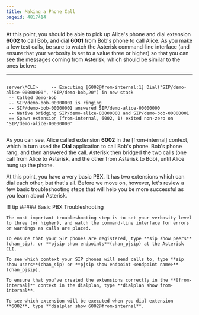 ```yaml
---
title: Making a Phone Call
pageid: 4817414
---
```


At this point, you should be able to pick up Alice's phone and dial extension **6002** to call Bob, and dial **6001** from Bob's phone to call Alice. As you make a few test calls, be sure to watch the Asterisk command-line interface (and ensure that your verbosity is set to a value three or higher) so that you can see the messages coming from Asterisk, which should be similar to the ones below:




---

  
  


```

server\*CLI>     -- Executing [6002@from-internal:1] Dial("SIP/demo-alice-00000000", "SIP/demo-bob,20") in new stack
 -- Called demo-bob
 -- SIP/demo-bob-00000001 is ringing
 -- SIP/demo-bob-00000001 answered SIP/demo-alice-00000000
 -- Native bridging SIP/demo-alice-00000000 and SIP/demo-bob-00000001
 == Spawn extension (from-internal, 6002, 1) exited non-zero on 'SIP/demo-alice-00000000'


```


As you can see, Alice called extension **6002** in the [from-internal] context, which in turn used the **Dial** application to call Bob's phone. Bob's phone rang, and then answered the call. Asterisk then bridged the two calls (one call from Alice to Asterisk, and the other from Asterisk to Bob), until Alice hung up the phone.

At this point, you have a very basic PBX. It has two extensions which can dial each other, but that's all. Before we move on, however, let's review a few basic troubleshooting steps that will help you be more successful as you learn about Asterisk.




!!! tip 
    ##### Basic PBX Troubleshooting

    The most important troubleshooting step is to set your verbosity level to three (or higher), and watch the command-line interface for errors or warnings as calls are placed.

    To ensure that your SIP phones are registered, type **sip show peers**(chan_sip), or **pjsip show endpoints**(chan_pjsip) at the Asterisk CLI.

    To see which context your SIP phones will send calls to, type **sip show users**(chan_sip) or **pjsip show endpoint <endpoint name>**(chan_pjsip).

    To ensure that you've created the extensions correctly in the **[from-internal]** context in the dialplan, type **dialplan show from-internal**.

    To see which extension will be executed when you dial extension **6002**, type **dialplan show 6002@from-internal**.

      
[//]: # (end-tip)



